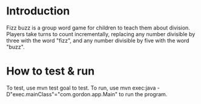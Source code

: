 # Introduction

Fizz buzz is a group word game for children to teach them about division. Players take turns to count incrementally, replacing any number divisible by three with the word "fizz", and any number divisible by five with the word "buzz".

# How to test & run

To test, use mvn test goal to test.
To run, use mvn exec:java -D"exec.mainClass"="com.gordon.app.Main" to run the program.